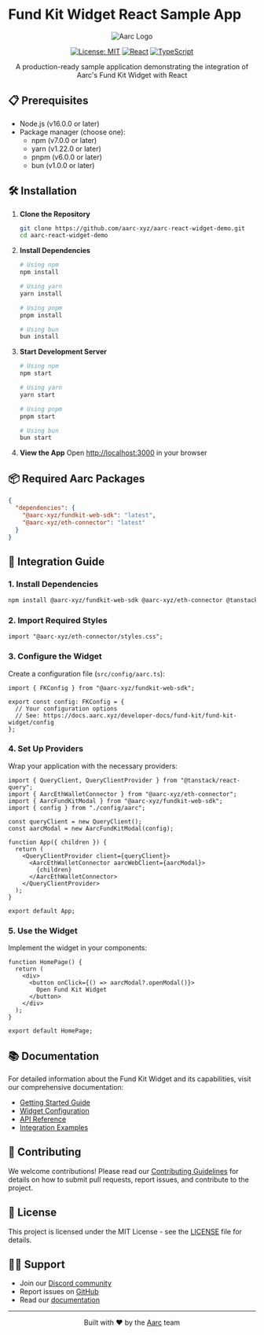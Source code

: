 # Fund Kit Widget React Sample App

<div align="center">

![Aarc Logo](https://docs.aarc.xyz/~gitbook/image?url=https%3A%2F%2F2121962569-files.gitbook.io%2F%7E%2Ffiles%2Fv0%2Fb%2Fgitbook-x-prod.appspot.com%2Fo%2Fspaces%252FfkVTcYLDkf0mcGW9zUvc%252Ficon%252FXtUcMbVRcCfcJqlZizrq%252F1.png%3Falt%3Dmedia%26token%3De011d1c3-bb05-417f-82ac-273ca8e40dd5&width=32&dpr=1&quality=100&sign=949106d8&sv=)

[![License: MIT](https://img.shields.io/badge/License-MIT-yellow.svg)](https://opensource.org/licenses/MIT)
[![React](https://img.shields.io/badge/React-18.0+-blue)](https://reactjs.org/)
[![TypeScript](https://img.shields.io/badge/TypeScript-5.0+-blue)](https://www.typescriptlang.org/)

A production-ready sample application demonstrating the integration of Aarc's Fund Kit Widget with React
</div>

## 📋 Prerequisites

- Node.js (v16.0.0 or later)
- Package manager (choose one):
  - npm (v7.0.0 or later)
  - yarn (v1.22.0 or later)
  - pnpm (v6.0.0 or later)
  - bun (v1.0.0 or later)

## 🛠 Installation

1. **Clone the Repository**
   ```bash
   git clone https://github.com/aarc-xyz/aarc-react-widget-demo.git
   cd aarc-react-widget-demo
   ```

2. **Install Dependencies**
   ```bash
   # Using npm
   npm install

   # Using yarn
   yarn install

   # Using pnpm
   pnpm install

   # Using bun
   bun install
   ```

3. **Start Development Server**
   ```bash
   # Using npm
   npm start

   # Using yarn
   yarn start

   # Using pnpm
   pnpm start

   # Using bun
   bun start
   ```

4. **View the App**
   Open [http://localhost:3000](http://localhost:3000) in your browser

## 📦 Required Aarc Packages

```json
{
  "dependencies": {
    "@aarc-xyz/fundkit-web-sdk": "latest",
    "@aarc-xyz/eth-connector": "latest"
  }
}
```

## 🔧 Integration Guide

### 1. Install Dependencies

```bash
npm install @aarc-xyz/fundkit-web-sdk @aarc-xyz/eth-connector @tanstack/react-query
```

### 2. Import Required Styles

```tsx
import "@aarc-xyz/eth-connector/styles.css";
```

### 3. Configure the Widget

Create a configuration file (`src/config/aarc.ts`):

```tsx
import { FKConfig } from "@aarc-xyz/fundkit-web-sdk";

export const config: FKConfig = {
  // Your configuration options
  // See: https://docs.aarc.xyz/developer-docs/fund-kit/fund-kit-widget/config
};
```

### 4. Set Up Providers

Wrap your application with the necessary providers:

```tsx
import { QueryClient, QueryClientProvider } from "@tanstack/react-query";
import { AarcEthWalletConnector } from "@aarc-xyz/eth-connector";
import { AarcFundKitModal } from "@aarc-xyz/fundkit-web-sdk";
import { config } from "./config/aarc";

const queryClient = new QueryClient();
const aarcModal = new AarcFundKitModal(config);

function App({ children }) {
  return (
    <QueryClientProvider client={queryClient}>
      <AarcEthWalletConnector aarcWebClient={aarcModal}>
        {children}
      </AarcEthWalletConnector>
    </QueryClientProvider>
  );
}

export default App;
```

### 5. Use the Widget

Implement the widget in your components:

```tsx
function HomePage() {
  return (
    <div>
      <button onClick={() => aarcModal?.openModal()}>
        Open Fund Kit Widget
      </button>
    </div>
  );
}

export default HomePage;
```

## 📚 Documentation

For detailed information about the Fund Kit Widget and its capabilities, visit our comprehensive documentation:

- [Getting Started Guide](https://docs.aarc.xyz/developer-docs/developers/widget)
- [Widget Configuration](https://docs.aarc.xyz/developer-docs/fund-kit/fund-kit-widget/config)
- [API Reference](https://docs.aarc.xyz/developer-docs/developers/api)
- [Integration Examples](https://docs.aarc.xyz/developer-docs/developers/cookbook)

## 🤝 Contributing

We welcome contributions! Please read our [Contributing Guidelines](CONTRIBUTING.md) for details on how to submit pull requests, report issues, and contribute to the project.

## 📄 License

This project is licensed under the MIT License - see the [LICENSE](LICENSE) file for details.

## 🙋‍♂️ Support

- Join our [Discord community](https://discord.com/invite/XubvAjtpM7)
- Report issues on [GitHub](https://github.dev/aarc-xyz/aarc-react-widget-demo/issues)
- Read our [documentation](https://docs.aarc.xyz)

---

<div align="center">
Built with ❤️ by the <a href="https://aarc.xyz/">Aarc</a> team
</div>